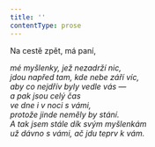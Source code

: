 ```yaml
---
title: ''
contentType: prose
---
```


Na cestě zpět, má paní,

_mé myšlenky, jež nezadrží nic,  
jdou napřed tam, kde nebe září víc,  
aby co nejdřív byly vedle vás —  
a pak jsou celý čas  
ve dne i v noci s vámi,  
protože jinde neměly by stání.  
A tak jsem stále dík svým myšlenkám  
už dávno s vámi, ač jdu teprv k vám._
